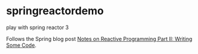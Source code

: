 # springreactordemo
play with spring reactor 3

Follows the Spring blog post [Notes on Reactive Programming Part II: Writing Some Code](https://spring.io/blog/2016/06/13/notes-on-reactive-programming-part-ii-writing-some-code).
